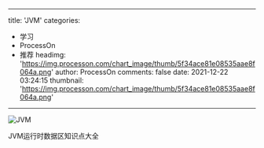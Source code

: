 
---
title: 'JVM'
categories: 
 - 学习
 - ProcessOn
 - 推荐
headimg: 'https://img.processon.com/chart_image/thumb/5f34ace81e08535aae8f064a.png'
author: ProcessOn
comments: false
date: 2021-12-22 03:24:15
thumbnail: 'https://img.processon.com/chart_image/thumb/5f34ace81e08535aae8f064a.png'
---

<div>   
<img class="thumb" alt="JVM" src="https://img.processon.com/chart_image/thumb/5f34ace81e08535aae8f064a.png" referrerpolicy="no-referrer">
<p>JVM运行时数据区知识点大全</p>  
</div>
            
